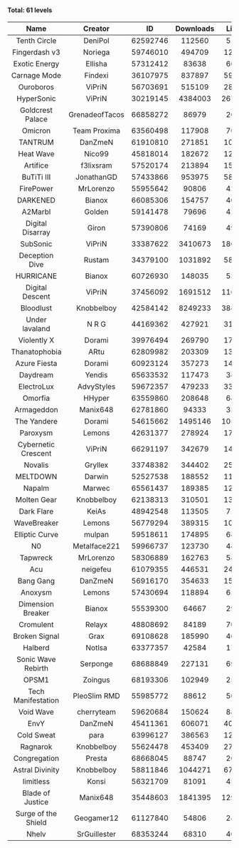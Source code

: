 #### Total: 61 levels

| Name | Creator | ID | Downloads | Likes |
|:---:|:---:|:---:|:---:|:---:|
| Tenth Circle | DeniPol | 62592746 | 112560 | 5151
| Fingerdash v3 | Noriega | 59746010 | 494709 | 12622
| Exotic Energy | Ellisha | 57312412 | 83638 | 6686
| Carnage Mode | Findexi | 36107975 | 837897 | 59640
| Ouroboros | ViPriN | 56703691 | 515109 | 28529
| HyperSonic | ViPriN | 30219145 | 4384003 | 267456
| Goldcrest Palace | GrenadeofTacos | 66858272 | 86979 | 2085
| Omicron | Team Proxima | 63560498 | 117908 | 7077
| TANTRUM | DanZmeN | 61910810 | 271851 | 10040
| Heat Wave | Nico99 | 45818014 | 182672 | 12380
| Artifice | f3lixsram | 57520174 | 213894 | 15564
| BuTiTi III | JonathanGD | 57433866 | 953975 | 58007
| FirePower | MrLorenzo | 55955642 | 90806 | 4278
| DARKENED | Bianox | 66085306 | 154757 | 4035
| A2Marbl | Golden | 59141478 | 79696 | 4287
| Digital Disarray | Giron | 57390806 | 74169 | 4986
| SubSonic | ViPriN | 33387622 | 3410673 | 186473
| Deception Dive | Rustam | 34379100 | 1031892 | 58171
| HURRICANE | Bianox | 60726930 | 148035 | 5328
| Digital Descent | ViPriN | 37456092 | 1691512 | 116423
| Bloodlust | Knobbelboy | 42584142 | 8249233 | 384863
| Under lavaland | N R G | 44169362 | 427921 | 31399
| Violently X | Dorami | 39976494 | 269790 | 17786
| Thanatophobia | ARtu | 62809982 | 203309 | 13998
| Azure Fiesta | Dorami | 60923124 | 357273 | 14923
| Daydream | Yendis | 65633532 | 117473 | 3483
| ElectroLux | AdvyStyles | 59672357 | 479233 | 33279
| Omorfia | HHyper | 63559860 | 208648 | 6486
| Armageddon | Manix648 | 62781860 | 94333 | 3234
| The Yandere | Dorami | 54615662 | 1495146 | 105630
| Paroxysm | Lemons | 42631377 | 278924 | 17876
| Cybernetic Crescent | ViPriN | 66291197 | 342679 | 14378
| Novalis | Gryllex | 33748382 | 344402 | 25755
| MELTDOWN | Darwin | 52527538 | 188552 | 11467
| Napalm | Marwec | 65561437 | 189385 | 12458
| Molten Gear | Knobbelboy | 62138313 | 310501 | 13553
| Dark Flare | KeiAs | 48942548 | 113505 | 7131
| WaveBreaker | Lemons | 56779294 | 389315 | 10889
| Elliptic Curve | mulpan | 59518611 | 174895 | 6440
| N0 | Metalface221 | 59966737 | 123730 | 4478
| Tapwreck | MrLorenzo | 58306889 | 162763 | 5872
| Acu | neigefeu | 61079355 | 446531 | 24277
| Bang Gang | DanZmeN | 56916170 | 354633 | 15807
| Anoxysm | Lemons | 57430694 | 118894 | 6176
| Dimension Breaker | Bianox | 55539300 | 64667 | 2924
| Cromulent | Relayx | 48808692 | 84189 | 7070
| Broken Signal | Grax | 69108628 | 185990 | 4662
| Halberd | Notlsa | 63377357 | 42584 | 1781
| Sonic Wave Rebirth | Serponge | 68688849 | 227131 | 6962
| OPSM1 | Zoingus | 68193306 | 102949 | 2575
| Tech Manifestation | PleoSlim RMD | 55985772 | 88612 | 5055
| Void Wave | cherryteam | 59620684 | 150624 | 8844
| EnvY | DanZmeN | 45411361 | 606071 | 40320
| Cold Sweat | para | 63996127 | 386563 | 12519
| Ragnarok | Knobbelboy | 55624478 | 453409 | 27225
| Congregation | Presta | 68668045 | 88747 | 2041
| Astral Divinity | Knobbelboy | 58811846 | 1044271 | 67017
| limitless | Konsi | 56321709 | 81091 | 4553
| Blade of Justice | Manix648 | 35448603 | 1841395 | 129218
| Surge of the Shield | Geogamer12 | 61127840 | 54806 | 2492
| Nhelv | SrGuillester | 68353244 | 68310 | 4682
